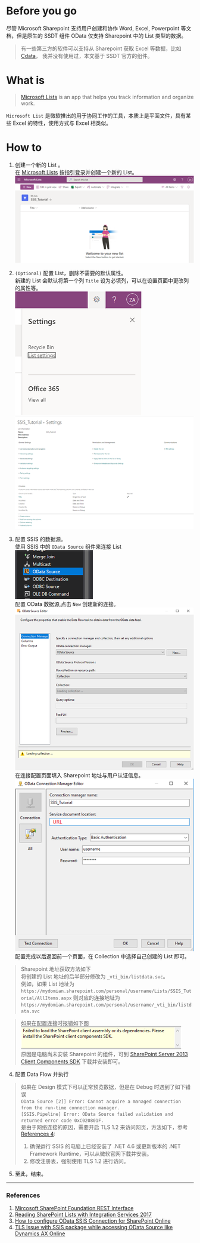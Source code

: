 # Before you go

尽管 Microsoft Sharepoint 支持用户创建和协作 Word, Excel, Powerpoint 等文档，但是原生的 SSDT 组件 OData 仅支持 Sharepoint 中的 List 类型的数据。
>有一些第三方的软件可以支持从 Sharepoint 获取 Excel 等数据，比如 [Cdata](https://www.cdata.com/drivers/sharepoint/)， 我并没有使用过，本文基于 SSDT 官方的组件。

# What is
>[Microsoft Lists](https://www.microsoft.com/en-us/microsoft-365/microsoft-lists) is an app that helps you track information and organize work.

`Microsoft List` 是微软推出的用于协同工作的工具，本质上是平面文件，具有某些 Excel 的特性，使用方式与 Excel 相类似。

# How to
1. 创建一个新的 List 。  
在 [Microsoft Lists](https://www.microsoft.com/en-us/microsoft-365/microsoft-lists) 按指引登录并创建一个新的 List。 
![NewList](/images/NewList.png)

2. `(Optional)` 配置 List，删除不需要的默认属性。  
新建的 List 会默认将第一个列 `Title` 设为必填列，可以在设置页面中更改列的属性等。  
![ListSetting](/images/ListSetting.png)
![SettingDetail](/images/SettingDetail.png)

3. 配置 SSIS 的数据源。  
使用 SSIS 中的 `OData Source` 组件来连接 List  
![SSISToolBoxOdata](/images/SSISToobBoxOdata.png)   
配置 OData 数据源,点击 `New` 创建新的连接。  
![](/images/ODataOverview.png)  
在连接配置页面填入 Sharepoint 地址与用户认证信息。  
![](/images/ODataConnection.png)  
配置完成以后返回前一个页面，在 Collection 中选择自己创建的 List 即可。
> Sharepoint 地址获取方法如下  
将创建的 List 地址的后半部分修改为 `_vti_bin/listdata.svc`。  
例如，如果 List 地址为  
`https://mydomian.sharepoint.com/personal/username/Lists/SSIS_Tutorial/AllItems.aspx`
则对应的连接地址为  
`https://mydomian.sharepoint.com/personal/username/_vti_bin/listdata.svc`

>如果在配置连接时报错如下图  
![](/images/NoSDK.png)  
原因是电脑尚未安装 Sharepoint 的组件，可到 [SharePoint Server 2013 Client Components SDK](https://www.microsoft.com/en-pk/download/details.aspx?id=35585) 下载并安装即可。  

4. 配置 Data Flow 并执行
>如果在 Design 模式下可以正常预览数据，但是在 Debug 时遇到了如下错误  
`OData Source [2]] Error: Cannot acquire a managed connection from the run-time connection manager.`  
`[SSIS.Pipeline] Error: OData Source failed validation and returned error code 0xC020801F.`  
是由于网络连接的原因，需要开启 TLS 1.2 来访问网页，方法如下，参考 [References ][References 4]<a href = "https://docs.microsoft.com/en-us/archive/blogs/dataaccesstechnologies/tls-issue-with-ssis-package-while-accessing-odata-source-like-dynamics-ax-online" title = "TLS Issue with SSIS package while accessing OData Source like Dynamics AX Online">4</a>:  
>1. 确保运行 SSIS 的电脑上已经安装了 .NET 4.6 或更新版本的 .NET Framework Runtime，可以从微软官网下载并安装。
>2. 修改注册表，强制使用 TLS 1.2 进行访问。

5. 至此，结束。


---
### References
1. [Mircosoft SharePoint Foundation REST Interface](https://docs.microsoft.com/en-us/previous-versions/office/developer/sharepoint-2010/ff521587)
2. [Reading SharePoint Lists with Integration Services 2017](https://www.mssqltips.com/sqlservertip/1733/reading-sharepoint-lists-with-integration-services-2017/)
3. [How to configure OData SSIS Connection for SharePoint Online](https://www.sqlshack.com/how-to-configure-odata-ssis-connection-for-sharepoint-online/)  
4. [TLS Issue with SSIS package while accessing OData Source like Dynamics AX Online](https://docs.microsoft.com/en-us/archive/blogs/dataaccesstechnologies/tls-issue-with-ssis-package-while-accessing-odata-source-like-dynamics-ax-online)

[References 4]:<https://docs.microsoft.com/en-us/archive/blogs/dataaccesstechnologies/tls-issue-with-ssis-package-while-accessing-odata-source-like-dynamics-ax-online> "TLS Issue with SSIS package while accessing OData Source like Dynamics AX Online"